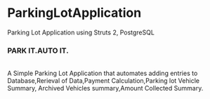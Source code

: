 # ParkingLotApplication
Parking Lot Application using Struts 2, PostgreSQL


<h3><b> PARK IT.AUTO IT.</b></h3>
<br>
A Simple Parking Lot Application that automates adding entries to Database,Rerieval of Data,Payment Calculation,Parking lot Vehicle Summary,
Archived Vehicles summary,Amount Collected Summary.

